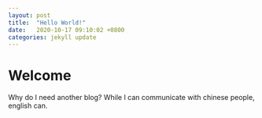 ```yaml
---
layout: post
title:  "Hello World!"
date:   2020-10-17 09:10:02 +0800
categories: jekyll update
---
```

# Welcome
Why do I need another blog? While I can communicate with chinese people, english can.
